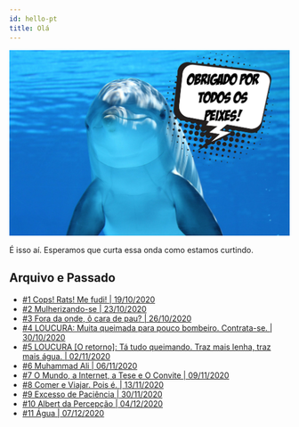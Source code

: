 ```yaml
---
id: hello-pt
title: Olá
---
```


![img](../../static/img/dolphin-pt.jpg)

É isso aí. Esperamos que curta essa onda como estamos curtindo.

## Arquivo e Passado

* [#1 Cops! Rats! Me fudi! | 19/10/2020](1-cops-pt)
* [#2 Mulherizando-se | 23/10/2020](2-mulherizando-pt)
* [#3 Fora da onde, ô cara de pau? | 26/10/2020](3-fora-onde-pt)
* [#4 LOUCURA: Muita queimada para pouco bombeiro. Contrata-se. | 30/10/2020](4-loucura-pt)
* [#5 LOUCURA [O retorno]: Tá tudo queimando. Traz mais lenha, traz mais água. | 02/11/2020](5-loucura-retorno-pt)
* [#6 Muhammad Ali | 06/11/2020](6-ali-pt)
* [#7 O Mundo, a Internet, a Tese e O Convite | 09/11/2020](7-convite-pt)
* [#8 Comer e Viajar. Pois é. | 13/11/2020](8-comer-viajar-pt)
* [#9 Excesso de Paciência | 30/11/2020](9-excesso-paciencia-pt)
* [#10 Albert da Percepção | 04/12/2020](10-albert-percepcao-pt)
* [#11 Água | 07/12/2020](11-agua-pt)